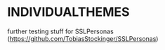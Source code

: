INDIVIDUALTHEMES
================

further testing stuff for SSLPersonas
(https://github.com/TobiasStockinger/SSLPersonas)